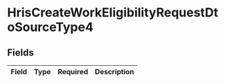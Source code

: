 # HrisCreateWorkEligibilityRequestDtoSourceType4


## Fields

| Field       | Type        | Required    | Description |
| ----------- | ----------- | ----------- | ----------- |
